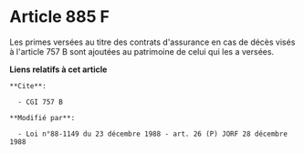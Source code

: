 # Article 885 F

Les primes versées au titre des contrats d'assurance en cas de décès visés à l'article 757 B sont ajoutées au patrimoine de
celui qui les a versées.

**Liens relatifs à cet article**

	**Cite**:

	  - CGI 757 B

	**Modifié par**:

	  - Loi n°88-1149 du 23 décembre 1988 - art. 26 (P) JORF 28 décembre 1988
